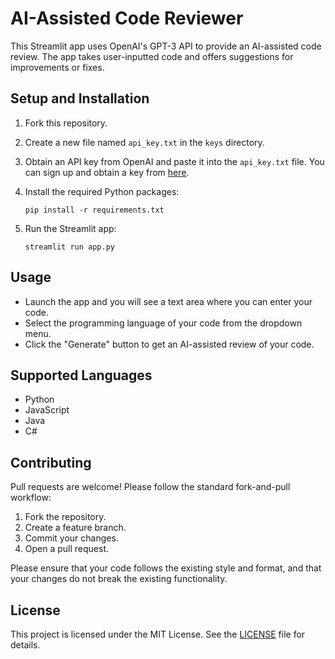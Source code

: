 # AI-Assisted Code Reviewer

This Streamlit app uses OpenAI's GPT-3 API to provide an AI-assisted code review. The app takes user-inputted code and offers suggestions for improvements or fixes. 

## Setup and Installation

1. Fork this repository.
2. Create a new file named `api_key.txt` in the `keys` directory. 
3. Obtain an API key from OpenAI and paste it into the `api_key.txt` file. You can sign up and obtain a key from [here](https://openai.com/api/).
4. Install the required Python packages:
   ```
   pip install -r requirements.txt
   ```

5. Run the Streamlit app:
   ```
   streamlit run app.py
   ```

## Usage

- Launch the app and you will see a text area where you can enter your code.
- Select the programming language of your code from the dropdown menu.
- Click the "Generate" button to get an AI-assisted review of your code.

## Supported Languages

- Python
- JavaScript
- Java
- C#

## Contributing

Pull requests are welcome! Please follow the standard fork-and-pull workflow:

1. Fork the repository.
2. Create a feature branch.
3. Commit your changes.
4. Open a pull request.

Please ensure that your code follows the existing style and format, and that your changes do not break the existing functionality. 

## License

This project is licensed under the MIT License. See the [LICENSE](LICENSE) file for details.
